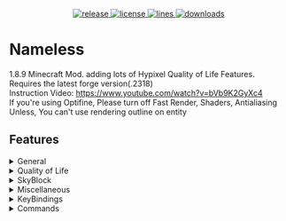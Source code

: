 <p align="center">
<a href="https://github.com/HappyAndJust/Nameless/releases/latest" target="_blank">
    <img alt="release" src="https://img.shields.io/github/v/release/HappyAndJust/Nameless?color=00FFFF&style=for-the-badge" />
  </a>
<a href="https://github.com/HappyAndJust/Nameless/blob/master/LICENSE">
    <img alt="license" src="https://img.shields.io/github/license/HappyAndJust/Nameless?color=00FFFF&style=for-the-badge">
 </a>
<a href="https://github.com/HappyAndJust/Nameless/">
    <img alt="lines" src="https://img.shields.io/tokei/lines/github/HappyAndJust/Nameless?color=00FFFF&style=for-the-badge">
 </a>
<a href="https://github.com/HappyAndJust/Nameless/releases/latest">
    <img alt="downloads" src="https://img.shields.io/github/downloads/HappyAndJust/Nameless/total?color=00FFFF&style=for-the-badge" />
</a>
</p>

# Nameless
1.8.9 Minecraft Mod. adding lots of Hypixel Quality of Life Features. Requires the latest forge version(.2318)<br>
Instruction Video: https://www.youtube.com/watch?v=bVb9K2GyXc4 <br>
If you're using Optifine, Please turn off Fast Render, Shaders, Antialiasing<br>
Unless, You can't use rendering outline on entity

## Features
<details>
  <summary>General</summary>

  - Bedwars ESP
  - Bedwars Ray Trace Bed
  - Display Better Armor in SkyWars
  - Glow All Players
  - Hide NPC in Lobby
  - Remove Certain Mod ID Sent to Server
  - Remove Negative Effects (blindness, nausea)
  - Indicate Particles
</details>
<details>
  <summary>Quality of Life</summary>

  - Auto Accept Party
  - Cancel Certain Block Rendering
  - F5 Fix
  - Guess the Build Helper
  - Hide Tip Message
  - In Game Stat Viewer
  - Join Hypixel Button in Main Menu
  - Murderer Finder
  - Party Games Helper
      - Animal Slaughter
      - Anvil Spleef
      - Avalanche
      - Dive
      - High Ground
      - Jigsaw Rush
      - Lab Escape
      - RPG-16
      - Spider Maze
      - Workshop
  - Perspective
  - Pixel Party Helper
  - Reconnect Button in Disconnect Gui
  - Show Ping numbers in TabList
  - Tab Complete /play commands in hypixel
  - Trajectory Preview
  - Charm
  - Gift ESP
  - Dropper Helper
  - Auto Requeue
  - Block Tracker
  - Join Hypixel Immediately
  - HyChat Channel Changer
</details>
<details>
  <summary>SkyBlock</summary>

  - Change Helmet Texture
  - Click Anywhere to Open Slayer Menu
  - Damage Indicator
  - Disable Enderman Teleportation
  - Enderman Slayer Helper
  - Equip Pet Skin
  - Experimentation Table Helper
  - Fairy Soul Waypoint
  - Gemstone ESP
  - Glow Bats in Dungeons
  - Glow Dropped Item
  - Glow Dungeons Teammates
  - Glow Star Dungeon Mobs
  - Livid Dagger Backstep Notifier
  - Render Pointing Arrow to Wither/Blood Key
  - Show Wither Shield CoolTime
  - Hide Wither Impact Particle
  - Bazaar Helper
</details>
<details>
 <summary>Miscellaneous</summary>

  - Auto Update Checker
  - Change Damaged Entity Color
  - Change Fishing Particle Color
  - Change Leather Armor Color
  - Change Nickname Color
  - Click Copy Chat
  - Disguise Nickname
  - Hide Other Player's Fish Hook
  - Hit Delay Fix
  - HurtCam Adjuster
  - Stop Log Spamming
  - Texture Overlay
  - Change Sky Color
  - Change World Time
</details>
<details>
  <summary>KeyBindings</summary>

  - Accept Party
  - Deny Party
  - Freeze FairySoul Paths
  - Freeze Waypoint Paths
  - Ghost Block
  - Open Gui
  - Perspective
</details>
<details>
  <summary>Commands</summary>

  - /currentdata - prints current game of hypixel
  - /helmettexture - Select Helmet Texture
  - /name - gets name history of player
  - /searchbin - Search bins of specific item
  - /viewstat - View someone's stats
  - /waypoint - Show paths to given coordinate
  - /shortcommand, /shortcmd - Open short command gui
  - /pathfind - Do pathfind
  - /graph - Open graph gui
</details>